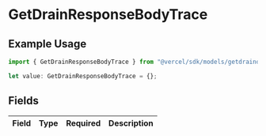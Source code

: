 # GetDrainResponseBodyTrace

## Example Usage

```typescript
import { GetDrainResponseBodyTrace } from "@vercel/sdk/models/getdrainop.js";

let value: GetDrainResponseBodyTrace = {};
```

## Fields

| Field       | Type        | Required    | Description |
| ----------- | ----------- | ----------- | ----------- |